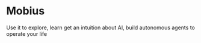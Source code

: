 # Mobius
Use it to explore, learn get an intuition about AI, build autonomous agents to operate your life
